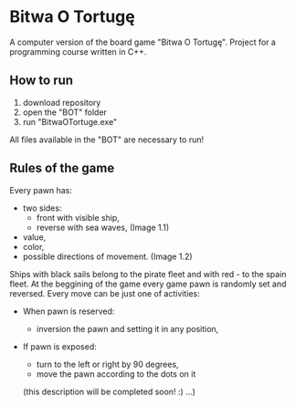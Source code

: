 # Bitwa O Tortugę
A computer version of the board game "Bitwa O Tortugę".
Project for a programming course written in C++.
## How to run 
1) download repository
2) open the "BOT" folder
3) run "BitwaOTortuge.exe"

All files available in the "BOT" are necessary to run!
## Rules of the game
Every pawn has:
  - two sides: 
    * front with visible ship,
    * reverse with sea waves,
  (Image 1.1)
  - value,
  - color,
  - possible directions of movement.
  (Image 1.2)
  
Ships with black sails belong to the pirate fleet and with red - to the spain fleet.
At the beggining of the game every game pawn is randomly set and reversed. 
Every move can be just one of activities:
  - When pawn is reserved:
    * inversion the pawn and setting it in any position,
  - If pawn is exposed:
    * turn to the left or right by 90 degrees,
    * move the pawn according to the dots on it
    
    (this description will be completed soon! :) ...)
